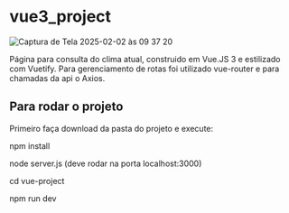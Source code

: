 # vue3_project

![Captura de Tela 2025-02-02 às 09 37 20](https://github.com/user-attachments/assets/e29444c9-3396-4a68-bfda-9cec81ee0812)

Página para consulta do clima atual, construido em Vue.JS 3 e estilizado com Vuetify. 
Para gerenciamento de rotas foi utilizado vue-router e para chamadas da api o Axios. 

## Para rodar o projeto
Primeiro faça download da pasta do projeto e execute:

npm install

node server.js 
(deve rodar na porta localhost:3000)

cd vue-project

npm run dev
